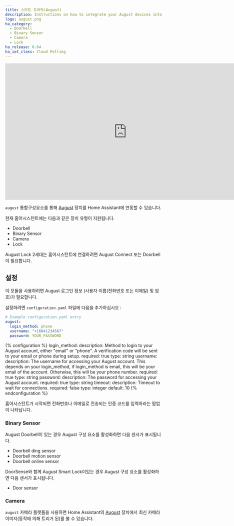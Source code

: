 ```yaml
---
title: 스마트 도어락(August)
description: Instructions on how to integrate your August devices into Home Assistant.
logo: august.png
ha_category:
  - Doorbell
  - Binary Sensor
  - Camera
  - Lock
ha_release: 0.64
ha_iot_class: Cloud Polling
---
```


<div class='videoWrapper'>
<iframe width="776" height="437" src="https://www.youtube.com/embed/S7swBqdr8lk" frameborder="0" allow="accelerometer; autoplay; encrypted-media; gyroscope; picture-in-picture" allowfullscreen></iframe>
</div>

`august` 통합구성요소를 통해 [August](https://august.com/) 장치를 Home Assistant에 연동할 수 있습니다.

현재 홈어시스턴트에는 다음과 같은 장치 유형이 지원됩니다.

- Doorbell
- Binary Sensor
- Camera
- Lock

<div class='note'>
August Lock 2세대는 홈어시스턴트에 연결하려면 August Connect 또는 Doorbell이 필요합니다.
</div>

## 설정

이 모듈을 사용하려면 August 로그인 정보 (사용자 이름(전화번호 또는 이메일) 및 암호)가 필요합니다.

설정하려면 `configuration.yaml` 파일에 다음을 추가하십시오 :

```yaml
# Example configuration.yaml entry
august:
  login_method: phone
  username: "+16041234567"
  password: YOUR_PASSWORD
```

{% configuration %}
login_method:
  description: Method to login to your August account, either "email" or "phone". A verification code will be sent to your email or phone during setup.
  required: true
  type: string
username:
  description: The username for accessing your August account. This depends on your login_method, if login_method is email, this will be your email of the account. Otherwise, this will be your phone number.
  required: true
  type: string
password:
  description: The password for accessing your August account.
  required: true
  type: string
timeout:
  description: Timeout to wait for connections.
  required: false
  type: integer
  default: 10
{% endconfiguration %}

홈어시스턴트가 시작되면 전화번호나 이메일로 전송되는 인증 코드를 입력하라는 팝업이 나타납니다.

### Binary Sensor

August Doorbell이 있는 경우 August 구성 요소를 활성화하면 다음 센서가 표시됩니다.

- Doorbell ding sensor
- Doorbell motion sensor
- Doorbell online sensor

DoorSense와 함께 August Smart Lock이있는 경우 August 구성 요소를 활성화하면 다음 센서가 표시됩니다.

- Door sensor

### Camera

`august` 카메라 플랫폼을 사용하면 Home Assistant의 [August](https://august.com/) 장치에서 최신 카메라 이미지(동작에 의해 트리거 된)를 볼 수 있습니다.
